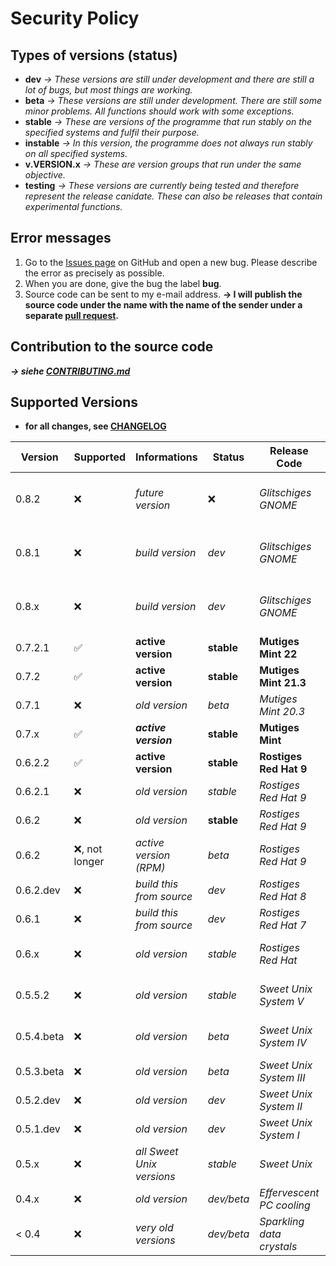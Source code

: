 # Security Policy
## Types of versions (status)
- **dev** *→ These versions are still under development and there are still a lot of bugs, but most things are working.*
- **beta** *→ These versions are still under development. There are still some minor problems. All functions should work with some exceptions.*
- **stable** *→ These are versions of the programme that run stably on the specified systems and fulfil their purpose.*
- **instable** *→ In this version, the programme does not always run stably on all specified systems.*
- **v.VERSION.x** *→ These are version groups that run under the same objective.*
- **testing** *→ These versions are currently being tested and therefore represent the release canidate. These can also be releases that contain experimental functions.*

## Error messages 
1. Go to the [Issues page](https://github.com/NachtsternBuild/fastboot-assistant/issues) on GitHub and open a new bug. Please describe the error as precisely as possible. 
2. When you are done, give the bug the label **bug**. 
3. Source code can be sent to my e-mail address. **→ I will publish the source code under the name with the name of the sender under a separate [pull request](https://github.com/NachtsternBuild/fastboot-assistant/pulls).**

## Contribution to the source code
***→ siehe [CONTRIBUTING.md](https://github.com/NachtsternBuild/fastboot-assistant/blob/main/CONTRIBUTING.md)*** 

## Supported Versions
- **for all changes, see [CHANGELOG](https://github.com/NachtsternBuild/fastboot-assistant/tree/main/CHANGELOG)**

| Version     | Supported          | Informations                 | Status            | Release Code                 | For the operating systems (OS)                             | Packages                   |
| ----------- | ------------------ | ---------------------------- | ----------------- | ---------------------------- | ---------------------------------------------------------- | -------------------------- |
| 0.8.2       | :x:                | *future version*             | :x:               | *Glitschiges GNOME*          | *Linux (Debian/Ubuntu), Windows via WSL*                   | *DEB, Snap, Flatpak, Zip*  |
| 0.8.1       | :x:                | *build version*              | *dev*             | *Glitschiges GNOME*          | *Linux (Debian/Ubuntu), Windows via WSL*                   | *DEB, Snap, Flatpak, Zip*  |
| 0.8.x       | :x:                | *build version*              | *dev*             | *Glitschiges GNOME*          | *Linux (Debian/Ubuntu), Windows via WSL*                   | *DEB, Snap, Flatpak, Zip*  |
| 0.7.2.1     | :white_check_mark: | **active version**           | **stable**        | **Mutiges Mint 22**          | **Linux (Debian/Ubuntu), Windows via WSL**                 | *DEB, Zip, Snap*           |
| 0.7.2       | :white_check_mark: | **active version**           | **stable**        | **Mutiges Mint 21.3**        | **Linux (Debian/Ubuntu), Windows via WSL**                 | *DEB, Zip, Snap*           |
| 0.7.1       | :x:                | *old version*                | *beta*            | *Mutiges Mint 20.3*          | *Linux (Debian/Ubuntu), Windows via WSL*                   | *DEB, Zip, exp. Snap*      |
| 0.7.x       | :white_check_mark: | ***active version***         | **stable**        | **Mutiges Mint**             | **Linux (Debian/Ubuntu), Windows via WSL**                 | *DEB, Zip, Snap*           |
| 0.6.2.2     | :white_check_mark: | **active version**           | **stable**        | **Rostiges Red Hat 9**       | **Linux (Debian/Ubuntu), Windows via WSL**                 | *DEB, Zip*                 |
| 0.6.2.1     | :x:                | *old version*                | *stable*          | *Rostiges Red Hat 9*         | *Linux (Debian/Ubuntu), Windows via WSL*                   | *DEB, Zip*                 |
| 0.6.2       | :x:                | *old version*                | **stable**        | *Rostiges Red Hat 9*         | *Linux (Debian/Ubuntu), Windows via WSL*                   | *DEB, Zip*                 |
| 0.6.2       | :x:, not longer    | *active version (RPM)*       | *beta*            | *Rostiges Red Hat 9*         | *Linux (Fedora/RHEL)*                                      | *RPM*                      |
| 0.6.2.dev   | :x:                | *build this from source*     | *dev*             | *Rostiges Red Hat 8*         | *Linux (Debian/Ubuntu)*                                    | :x:                        |
| 0.6.1       | :x:                | *build this from source*     | *dev*             | *Rostiges Red Hat 7*         | *Linux (Debian/Ubuntu)*                                    | :x:                        |
| 0.6.x       | :x:                | *old version*                | *stable*          | *Rostiges Red Hat*           | *Linux (Debian/Ubuntu/Fedora/RHEL), Windows via WSL)*      | *DEB, RPM, Zip*            |
| 0.5.5.2     | :x:                | *old version*                | *stable*          | *Sweet Unix System V*        | *Linux (Debian/Ubuntu/Fedora/RHEL), Windows via WSL*       | *DEB, RPM, Zip*            |
| 0.5.4.beta  | :x:                | *old version*                | *beta*            | *Sweet Unix System IV*       | *Linux (Debian/Ubuntu/Fedora/RHEL), Windows via WSL*       | *DEB, RPM, Zip*            |
| 0.5.3.beta  | :x:                | *old version*                | *beta*            | *Sweet Unix System III*      | *Linux (Debian/Ubuntu/Fedora/RHEL)*                        | *DEB, RPM*                 |
| 0.5.2.dev   | :x:                | *old version*                | *dev*             | *Sweet Unix System II*       | *Linux (Debian/Ubuntu)*                                    | *DEB*                      |
| 0.5.1.dev   | :x:                | *old version*                | *dev*             | *Sweet Unix System I*        | *Linux (Debian/Ubuntu)*                                    | *DEB*                      |
| 0.5.x       | :x:                | *all Sweet Unix versions*    | *stable*          | *Sweet Unix*                 | *Linux (Debian/Ubuntu/Fedora/RHEL)*                        | *DEB, RPM, Zip*            |
| 0.4.x       | :x:                | *old version*                | *dev/beta*        | *Effervescent PC cooling*    | *Linux (Debian/Ubuntu)*                                    | *Zip*                      |
| < 0.4       | :x:                | *very old versions*          | *dev/beta*        | *Sparkling data crystals*    | *Linux (Debian/Ubuntu)*                                    | *Zip*                      |
